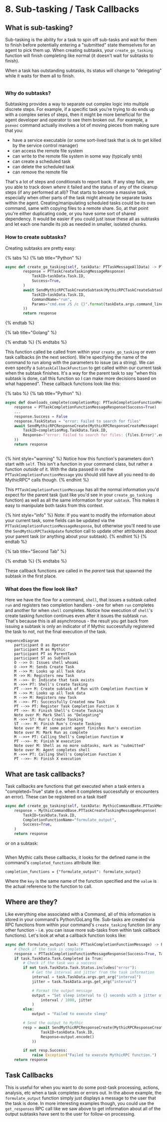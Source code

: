 # 8. Sub-tasking / Task Callbacks

## What is sub-tasking?

Sub-tasking is the ability for a task to spin off sub-tasks and wait for them to finish before potentially entering a "submitted" state themselves for an agent to pick them up. When creating subtasks, your `create_go_tasking` function will finish completing like normal (it doesn't wait for subtasks to finish).

When a task has outstanding subtasks, its status will change to "delegating" while it waits for them all to finish.

<figure><img src="../../.gitbook/assets/Screenshot 2023-04-07 at 2.20.32 PM.png" alt=""><figcaption></figcaption></figure>

### Why do subtasks?

Subtasking provides a way to separate out complex logic into multiple discrete steps. For example, if a specific task you're trying to do ends up with a complex series of steps, then it might be more beneficial for the agent developer and operator to see them broken out. For example, a `psexec` command actually involves a lot of moving pieces from making sure that you:

* have a service executable (or some sort-lived task that is ok to get killed by the service control manager)
* can access the remote file system
* can write to the remote file system in some way (typically smb)
* can create a scheduled task
* can delete the scheduled task
* can remove the remote file

That's a lot of steps and conditionals to report back. If any step fails, are you able to track down _where_ it failed and the status of any of the cleanup steps (if any performed at all)? That starts to become a massive task, especially when other parts of the task might already be separate tasks within the agent. Creating/manipulating scheduled tasks could be its own command, same with copying files to a remote share. So, at that point you're either duplicating code, or you have some sort of shared dependency. It would be easier if you could just issue these all as subtasks and let each one handle its job as needed in smaller, isolated chunks.

### How to create subtasks?

Creating subtasks are pretty easy:

{% tabs %}
{% tab title="Python" %}
```python
async def create_go_tasking(self, taskData: PTTaskMessageAllData) -> PTTaskCreateTaskingMessageResponse:
        response = PTTaskCreateTaskingMessageResponse(
            TaskID=taskData.Task.ID,
            Success=True,
        )
        await SendMythicRPCTaskCreateSubtask(MythicRPCTaskCreateSubtaskMessage(
            TaskID=taskData.Task.ID,
            CommandName="run",
            Params="cmd.exe /S /c {}".format(taskData.args.command_line)
        ))
        return response
```
{% endtab %}

{% tab title="Golang" %}

{% endtab %}
{% endtabs %}

This function called be called from within your `create_go_tasking` or even task callbacks (in the next section). We're specifying the name of the command to run along with the parameters to issue (as a string). We can even specify a `SubtaskCallbackFunction` to get called within our current task when the subtask finishes. It's a way for the parent task to say "when this subtask is done, call this function so I can make more decisions based on what happened".  These callback functions look like this:

{% tabs %}
{% tab title="Python" %}


```python
async def downloads_complete(completionMsg: PTTaskCompletionFunctionMessage) -> PTTaskCompletionFunctionMessageResponse:
    response = PTTaskCompletionFunctionMessageResponse(Success=True)
    ...
    response.Success = False
    response.TaskStatus = "error: Failed to search for files"
    await SendMythicRPCResponseCreate(MythicRPCResponseCreateMessage(
        TaskID=completionMsg.TaskData.Task.ID,
        Response=f"error: Failed to search for files: {files.Error}".encode()
    ))
    return response
    
```

{% hint style="warning" %}
Notice how this function's parameters don't start with `self`. This isn't a function in your command class, but rather a function _outside_ of it. With the data passed in via the `PTTaskCompletionFunctionMessage` you should still have all you need to do MythicRPC\* calls though.
{% endhint %}

This `PTTaskCompletionFunctionMessage` has all the normal information you'd expect for the parent task (just like you'd see in your `create_go_tasking` function) as well as all the same information for your `subtask`. This makes it easy to manipulate both tasks from this context.

{% hint style="info" %}
Note: If you want to modify the information about your current task, some fields can be updated via the `PTTaskCompletionFunctionMessageResponse`, but otherwise you'll need to use the `SendMythicRPCTaskUpdate` function call to update other attributes about your parent task (or anything about your subtask).
{% endhint %}
{% endtab %}

{% tab title="Second Tab" %}

{% endtab %}
{% endtabs %}

These callback functions are called in the _parent_ task that spawned the subtask in the first place.&#x20;

### What does the flow look like?

Here we have the flow for a command, `shell`, that issues a subtask called `run` and registers two completion handlers - one for when `run` completes and another for when `shell` completes. Notice how execution of `shell`'s create tasking function continues even after it issues the subtask `run`. That's because this is all asynchronous - the result you get back from issuing a subtask is only an indicator of if Mythic successfully registered the task to not, not the final execution of the task.

```mermaid fullWidth="true"
sequenceDiagram
    participant O as Operator
    participant M as Mythic
    participant PT as ParentTask
    participant ST as SubTask
    O -->> O: Issues shell whoami
    O ->>+ M: Sends Create Task
    M -->> M: Looks up all Task data
    M ->> M: Registers new Task
    M -->>- O: Indicate that task exists
    M ->>+ PT: Shell's Create Tasking
    PT -->>+ M: Create subtask of Run with Completion Function W
    M -->> M: Looks up all Task data
    M -->> M: Registers new Task
    M -->>- PT: Successfully Created new Task
    PT -->> PT: Register Task Completion Function X
    PT ->>- M: Finish Shell's Create Tasking
    Note over M: Mark Shell as "Delegating"
    M ->>+ ST: Run's Create Tasking
    ST -->>- M: Finish Run's Create Tasking
    Note over M: At some point agent finishes Run's execution
    Note over M: Mark Run as complete
    M -->>+ PT: Calling Shell's Completion Function W
    PT -->>- M: Finish W execution
    Note over M: Shell as no more subtasks, mark as "submitted"
    Note over M: Agent completes shell
    M ->>+ PT: Calling Shell's Completion Function X
    PT -->>- M: Finish X execution
```

## What are task callbacks?

Task callbacks are functions that get executed when a task enters a "completed=True" state (i.e. when it completes successfully or encounters an error). These can be registered on a task itself

```python
async def create_go_tasking(self, taskData: MythicCommandBase.PTTaskMessageAllData) -> MythicCommandBase.PTTaskCreateTaskingMessageResponse:
    response = MythicCommandBase.PTTaskCreateTaskingMessageResponse(
        TaskID=taskData.Task.ID,
        CompletionFunctionName="formulate_output",
        Success=True,
    )
    return response
```

or on a subtask:

```python
```

When Mythic calls these callbacks, it looks for the defined name in the command's `completed_functions` attribute like:

```
completion_functions = {"formulate_output": formulate_output}
```

Where the `key` is the same name of the function specified and the `value` is the actual reference to the function to call.

## Where are they?

Like everything else associated with a Command, all of this information is stored in your command's Python/GoLang file. Sub-tasks are created via RPC functions from within your command's `create_tasking` function (or any other function - i.e. you can issue more sub-tasks from within task callback functions). Let's look at what a callback function looks like:

```python
async def formulate_output( task: PTTaskCompletionFunctionMessage) -> PTTaskCompletionFunctionMessageResponse:
    # Check if the task is complete
    response = PTTaskCompletionFunctionMessageResponse(Success=True, TaskStatus="success")
    if task.TaskData.Task.Completed is True:
        # Check if the task was a success
        if not task.TaskData.Task.Status.includes("error"):
            # Get the interval and jitter from the task information
            interval = task.TaskData.args.get_arg("interval")
            jitter = task.TaskData.args.get_arg("interval")

            # Format the output message
            output = "Set sleep interval to {} seconds with a jitter of {}%.".format(
                interval / 1000, jitter
            )
        else:
            output = "Failed to execute sleep"

        # Send the output to Mythic
        resp = await SendMythicRPCResponseCreate(MythicRPCResponseCreateMessage(
                TaskID=taskData.Task.ID,
                Response=output.encode()
            ))

        if not resp.Success:
            raise Exception("Failed to execute MythicRPC function.")
    return response
```

## Task Callbacks

This is useful for when you want to do some post-task processing, actions, analysis, etc when a task completes or errors out. In the above example, the `formulate_output` function simply just displays a message to the user that the task is done. In more interesting examples though, you could use the `get_responses` RPC call like we saw above to get information about all of the output subtasks have sent to the user for follow-on processing.
